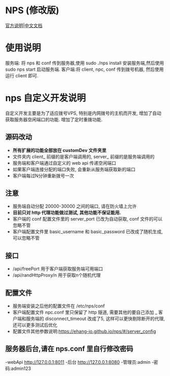 # NPS (修改版)
[官方说明](https://github.com/ehang-io/nps/blob/master/README.md)|[中文文档](https://github.com/ehang-io/nps/blob/master/README_zh.md)

# 使用说明
服务端: 将 nps 和 conf 传到服务器,使用 sudo ./nps install 安装服务端,然后使用 sudo nps start 启动服务端.
客户端:将 client, npc, conf 传到拨号机器, 然后使用运行 client 即可.

# nps 自定义开发说明
自定义开发主要是为了适应拨号VPS, 特别是内网拨号的主机而开发, 增加了自动获取服务器空闲端口的功能. 增加了定时重拨功能.

## 源码改动
- **所有扩展的功能全部放在 customDev 文件夹里**
- 文件夹内 client_ 前缀的是客户端调用的, server_ 前缀的是服务端调用的
- 服务端和客户端通过自定义的 web api 传递空闲端口
- 如果客户端连接分配的端口失败, 会重新从服务端获取新的端口
- 客户端每过N分钟重新拨号一次


## 注意
- 服务端自动分配 20000-30000 之间的端口, 请在防火墙上允许
- **目前只对 http 代理功能做过测试, 其他功能不保证能用.**
- 客户端的 conf 配置文件里的 server_port 已改为自动获取, conf 文件的可以忽略不管
- 客户端配置文件里 basic_username 和 basic_password 已改成了随机生成, 可以忽略不管

## 接口
- /api/freePort 用于客户端获取服务端可用端口
- /api/randHttpProxy/n 用于获取n个随机代理

## 配置文件
- 服务端安装之后他的配置文件在 /etc/nps/conf
- 客户端配置文件 npc.conf 里只保留了 http 隧道, 需要其他的要自己添加
_ 客户端和服务端的 disconnect_timeout 改成了5, 这样可以更快剔除断开的代理, 还可以更多测试后优化
- 配置文件其他参数说明:https://ehang-io.github.io/nps/#/server_config

## 服务器后台,请在 nps.conf 里自行修改密码
-webApi http://127.0.0.1:8011
-后台 http://127.0.0.1:8080
-管理员:admin
-密码:admin123
